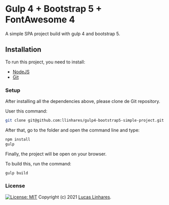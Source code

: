 # Gulp 4 + Bootstrap 5 + FontAwesome 4

A simple SPA project build with gulp 4 and bootstrap 5.

## Installation

To run this project, you need to install:

- [NodeJS](https://nodejs.org/en/)
- [Git](https://git-scm.com/)

### Setup

After installing all the dependencies above, please clone de Git repository.

User this command:

```bash
git clone git@github.com:llinhares/gulp4-bootstrap5-simple-project.git
```

After that, go to the folder and open the command line and type:

```bash
npm install
gulp
```

Finally, the project will be open on your browser.

To build this, run the command:

```bash
gulp build
```

### License

[![License: MIT](https://img.shields.io/badge/License-MIT-yellow.svg)](https://opensource.org/licenses/MIT)
Copyright (c) 2021 [Lucas Linhares](https://lucaslinhares.dev.br/).